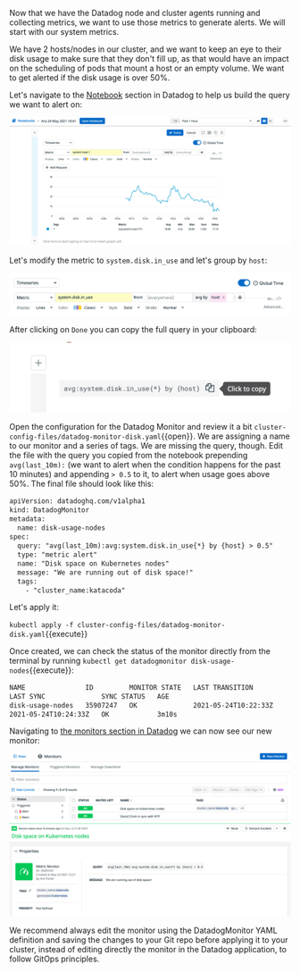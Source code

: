Now that we have the Datadog node and cluster agents running and collecting metrics, we want to use those metrics to generate alerts. We will start with our system metrics.

We have 2 hosts/nodes in our cluster, and we want to keep an eye to their disk usage to make sure that they don't fill up, as that would have an impact on the scheduling of pods that mount a host or an empty volume. We want to get alerted if the disk usage is over 50%.

Let's navigate to the [Notebook](https://app.datadoghq.com/notebook) section in Datadog to help us build the query we want to alert on:

![Screenshot of New Notebook](./assets/new_notebook.png)

Let's modify the metric to `system.disk.in_use` and let's group by `host`:

![Screenshot of disk in use metric](./assets/disk_in_use.png)

After clicking on `Done` you can copy the full query in your clipboard:

![Screenshot of query to copy](./assets/copy_query.png)

Open the configuration for the Datadog Monitor and review it a bit `cluster-config-files/datadog-monitor-disk.yaml`{{open}}. We are assigning a name to our monitor and a series of tags. We are missing the query, though. Edit the file with the query you copied from the notebook prepending `avg(last_10m):` (we want to alert when the condition happens for the past 10 minutes) and appending `> 0.5` to it, to alert when usage goes above 50%. The final file should look like this:

```
apiVersion: datadoghq.com/v1alpha1
kind: DatadogMonitor
metadata:
  name: disk-usage-nodes
spec:
  query: "avg(last_10m):avg:system.disk.in_use{*} by {host} > 0.5"
  type: "metric alert"
  name: "Disk space on Kubernetes nodes"
  message: "We are running out of disk space!"
  tags:
    - "cluster_name:katacoda"
```

Let's apply it:

`kubectl apply -f cluster-config-files/datadog-monitor-disk.yaml`{{execute}}

Once created, we can check the status of the monitor directly from the terminal by running `kubectl get datadogmonitor disk-usage-nodes`{{execute}}:

```
NAME               ID         MONITOR STATE   LAST TRANSITION        LAST SYNC              SYNC STATUS   AGE
disk-usage-nodes   35907247   OK              2021-05-24T10:22:33Z   2021-05-24T10:24:33Z   OK            3m10s
```

Navigating to [the monitors section in Datadog](https://app.datadoghq.com/monitors/manage) we can now see our new monitor:

![Screenshot of monitors section](./assets/monitors.png)
![Screenshot of disk usage monitor](./assets/disk_usage_monitor.png)

We recommend always edit the monitor using the DatadogMonitor YAML definition and saving the changes to your Git repo before applying it to your cluster, instead of editing directly the monitor in the Datadog application, to follow GitOps principles.

